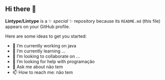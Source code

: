 ## Hi there 👋


**Lintype/Lintype** is a ✨ _special_ ✨ repository because its `README.md` (this file) appears on your GitHub profile.

Here are some ideas to get you started:

- 🔭 I’m currently working on java
- 🌱 I’m currently learning ...
- 👯 I’m looking to collaborate on ...
- 🤔 I’m looking for help with programação
- 💬 Ask me about não tem
- 📫 How to reach me: não tem


